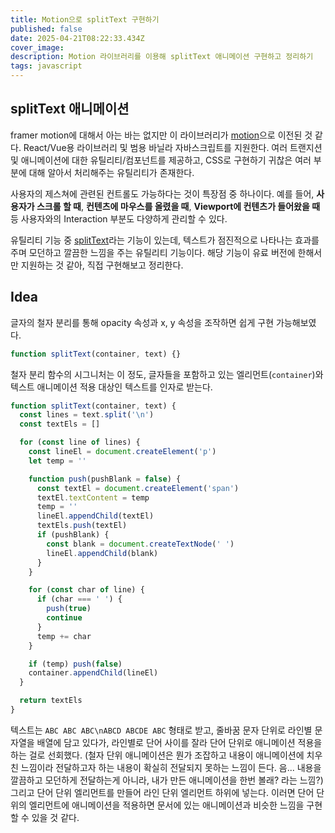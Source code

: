 ```yaml
---
title: Motion으로 splitText 구현하기
published: false
date: 2025-04-21T08:22:33.434Z
cover_image:
description: Motion 라이브러리를 이용해 splitText 애니메이션 구현하고 정리하기
tags: javascript
---
```


## splitText 애니메이션

framer motion에 대해서 아는 바는 없지만 이 라이브러리가 [motion](https://motion.dev/)으로 이전된 것 같다. React/Vue용 라이브러리 및 범용 바닐라 자바스크립트를 지원한다. 여러 트랜지션 및 애니메이션에 대한 유틸리티/컴포넌트를 제공하고, CSS로 구현하기 귀찮은 여러 부분에 대해 알아서 처리해주는 유틸리티가 존재한다.

사용자의 제스쳐에 관련된 컨트롤도 가능하다는 것이 특장점 중 하나이다. 예를 들어, **사용자가 스크롤 할 때**, **컨텐츠에 마우스를 올렸을 때**, **Viewport에 컨텐츠가 들어왔을 때** 등 사용자와의 Interaction 부분도 다양하게 관리할 수 있다.

유틸리티 기능 중 [splitText](https://motion.dev/docs/split-text)라는 기능이 있는데, 텍스트가 점진적으로 나타나는 효과를 주며 모던하고 깔끔한 느낌을 주는 유틸리티 기능이다. 해당 기능이 유료 버전에 한해서만 지원하는 것 같아, 직접 구현해보고 정리한다.

## Idea

글자의 철자 분리를 통해 opacity 속성과 x, y 속성을 조작하면 쉽게 구현 가능해보였다.

```js
function splitText(container, text) {}
```

철자 분리 함수의 시그니처는 이 정도, 글자들을 포함하고 있는 엘리먼트(`container`)와 텍스트 애니메이션 적용 대상인 텍스트를 인자로 받는다.

```js
function splitText(container, text) {
  const lines = text.split('\n')
  const textEls = []

  for (const line of lines) {
    const lineEl = document.createElement('p')
    let temp = ''

    function push(pushBlank = false) {
      const textEl = document.createElement('span')
      textEl.textContent = temp
      temp = ''
      lineEl.appendChild(textEl)
      textEls.push(textEl)
      if (pushBlank) {
        const blank = document.createTextNode(' ')
        lineEl.appendChild(blank)
      }
    }

    for (const char of line) {
      if (char === ' ') {
        push(true)
        continue
      }
      temp += char
    }

    if (temp) push(false)
    container.appendChild(lineEl)
  }

  return textEls
}
```

텍스트는 `ABC ABC ABC\nABCD ABCDE ABC` 형태로 받고, 줄바꿈 문자 단위로 라인별 문자열을 배열에 담고 있다가, 라인별로 단어 사이를 잘라 단어 단위로 애니메이션 적용을 하는 걸로 선회했다. (철자 단위 애니메이션은 뭔가 조잡하고 내용이 애니메이션에 치우친 느낌이라 전달하고자 하는 내용이 확실히 전달되지 못하는 느낌이 든다. 음... 내용을 깔끔하고 모던하게 전달하는게 아니라, 내가 만든 애니메이션을 한번 볼래? 라는 느낌?) 그리고 단어 단위 엘리먼트를 만들어 라인 단위 엘리먼트 하위에 넣는다. 이러면 단어 단위의 엘리먼트에 애니메이션을 적용하면 문서에 있는 애니메이션과 비슷한 느낌을 구현할 수 있을 것 같다.

